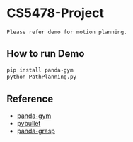 # CS5478-Project
```
Please refer demo for motion planning.
```
## How to run Demo
```bash
pip install panda-gym
python PathPlanning.py
```
## Reference
* [panda-gym](https://github.com/qgallouedec/panda-gym)
* [pybullet](https://pybullet.org/wordpress/)
* [panda-grasp](https://github.com/syzhang092218-source/panda-grasp)